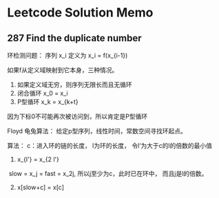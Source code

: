 # Leetcode Solution Memo

## 287 Find the duplicate number

环检测问题： 序列 x_i 定义为 x_i = f(x_{i-1})

如果f从定义域映射到它本身，三种情况。

1. 如果定义域无穷，则序列无限长而且无循环
2. 闭合循环 x_0 = x_i
3. P型循环 x_k = x_{k+t}

因为下标0不可能再次被访问到，所以肯定是P型循环

Floyd 龟兔算法： 给定p型序列，线性时间，常数空间寻找环起点。

算法： c：进入环的链的长度， l为环的长度， 令l‘为大于c的l的倍数的最小值

1. x_{l'} = x_{2 l'}

​     slow = x_j = fast = x_2j, 所以j至少为c，此时已在环中， 而且j是l的倍数。

2. x[slow+c] = x[c]

